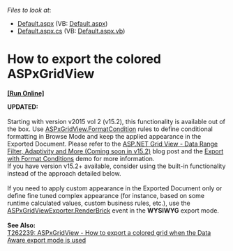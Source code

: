 <!-- default file list -->
*Files to look at*:

* [Default.aspx](./CS/Default.aspx) (VB: [Default.aspx](./VB/Default.aspx))
* [Default.aspx.cs](./CS/Default.aspx.cs) (VB: [Default.aspx.vb](./VB/Default.aspx.vb))
<!-- default file list end -->
# How to export the colored ASPxGridView
<!-- run online -->
**[[Run Online]](https://codecentral.devexpress.com/e2533/)**
<!-- run online end -->


<p><strong>UPDATED:</strong><br><br>Starting with version v2015 vol 2 (v15.2), this functionality is available out of the box. Use <a href="https://documentation.devexpress.com/#AspNet/DevExpressWebASPxGridView_FormatConditionstopic">ASPxGridView.FormatCondition</a> rules to define conditional formatting in Browse Mode and keep the applied appearance in the Exported Document. Please refer to the <a href="https://community.devexpress.com/blogs/aspnet/archive/2015/11/10/asp-net-grid-view-data-range-filter-adaptivity-and-more-coming-soon-in-v15-2.aspx">ASP.NET Grid View - Data Range Filter, Adaptivity and More (Coming soon in v15.2)</a> blog post and the <a href="http://demos.devexpress.com/ASPxGridViewDemos/Exporting/ExportWithFormatConditions.aspx">Export with Format Conditions</a> demo for more information.<br>If you have version v15.2+ available, consider using the built-in functionality instead of the approach detailed below.<br><br>If you need to apply custom appearance in the Exported Document only or define fine tuned complex appearance (for instance, based on some runtime calculated values, custom business rules, etc.), use the <a href="http://documentation.devexpress.com/#AspNet/DevExpressWebASPxGridViewExportASPxGridViewExporter_RenderBricktopic">ASPxGridViewExporter.RenderBrick</a> event in the <strong>WYSIWYG</strong> export mode.<br><br><strong>See Also:</strong><br><a href="https://www.devexpress.com/Support/Center/p/T262239">T262239: ASPxGridView - How to export a colored grid when the Data Aware export mode is used</a></p>

<br/>


